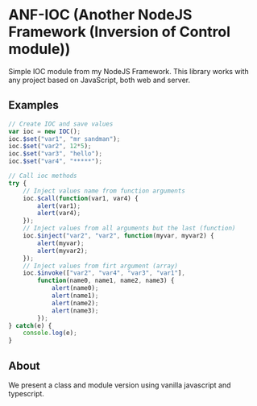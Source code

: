 # ANF-IOC (Another NodeJS Framework (Inversion of Control module))
Simple IOC module from my NodeJS Framework.
This library works with any project based on JavaScript, both web and server.

## Examples
```javascript
// Create IOC and save values
var ioc = new IOC();
ioc.$set("var1", "mr sandman");
ioc.$set("var2", 12*5);
ioc.$set("var3", "hello");
ioc.$set("var4", "*****");

// Call ioc methods
try {
	// Inject values name from function arguments
	ioc.$call(function(var1, var4) {
		alert(var1);
		alert(var4);
	});
	// Inject values from all arguments but the last (function)
	ioc.$inject("var2", "var2", function(myvar, myvar2) {
		alert(myvar);
		alert(myvar2);
	});
	// Inject values from firt argument (array)
	ioc.$invoke(["var2", "var4", "var3", "var1"], 
		function(name0, name1, name2, name3) {
			alert(name0);
			alert(name1);
			alert(name2);
			alert(name3);
		});
} catch(e) {
	console.log(e);
}
```

## About
We present a class and module version using vanilla javascript and typescript.